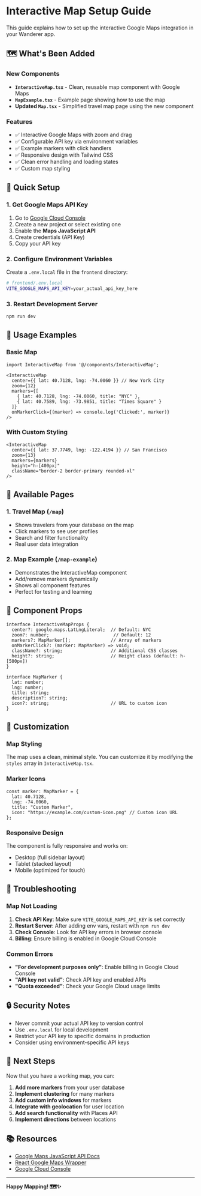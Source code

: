 # Interactive Map Setup Guide

This guide explains how to set up the interactive Google Maps integration in your Wanderer app.

## 🗺️ What's Been Added

### New Components
- **`InteractiveMap.tsx`** - Clean, reusable map component with Google Maps
- **`MapExample.tsx`** - Example page showing how to use the map
- **Updated `Map.tsx`** - Simplified travel map page using the new component

### Features
- ✅ Interactive Google Maps with zoom and drag
- ✅ Configurable API key via environment variables
- ✅ Example markers with click handlers
- ✅ Responsive design with Tailwind CSS
- ✅ Clean error handling and loading states
- ✅ Custom map styling

## 🚀 Quick Setup

### 1. Get Google Maps API Key

1. Go to [Google Cloud Console](https://console.cloud.google.com/google/maps-apis)
2. Create a new project or select existing one
3. Enable the **Maps JavaScript API**
4. Create credentials (API Key)
5. Copy your API key

### 2. Configure Environment Variables

Create a `.env.local` file in the `frontend` directory:

```bash
# frontend/.env.local
VITE_GOOGLE_MAPS_API_KEY=your_actual_api_key_here
```

### 3. Restart Development Server

```bash
npm run dev
```

## 📱 Usage Examples

### Basic Map
```tsx
import InteractiveMap from '@/components/InteractiveMap';

<InteractiveMap
  center={{ lat: 40.7128, lng: -74.0060 }} // New York City
  zoom={12}
  markers={[
    { lat: 40.7128, lng: -74.0060, title: "NYC" },
    { lat: 40.7589, lng: -73.9851, title: "Times Square" }
  ]}
  onMarkerClick={(marker) => console.log('Clicked:', marker)}
/>
```

### With Custom Styling
```tsx
<InteractiveMap
  center={{ lat: 37.7749, lng: -122.4194 }} // San Francisco
  zoom={13}
  markers={markers}
  height="h-[400px]"
  className="border-2 border-primary rounded-xl"
/>
```

## 🎯 Available Pages

### 1. Travel Map (`/map`)
- Shows travelers from your database on the map
- Click markers to see user profiles
- Search and filter functionality
- Real user data integration

### 2. Map Example (`/map-example`)
- Demonstrates the InteractiveMap component
- Add/remove markers dynamically
- Shows all component features
- Perfect for testing and learning

## 🔧 Component Props

```tsx
interface InteractiveMapProps {
  center?: google.maps.LatLngLiteral;  // Default: NYC
  zoom?: number;                        // Default: 12
  markers?: MapMarker[];               // Array of markers
  onMarkerClick?: (marker: MapMarker) => void;
  className?: string;                  // Additional CSS classes
  height?: string;                     // Height class (default: h-[500px])
}

interface MapMarker {
  lat: number;
  lng: number;
  title: string;
  description?: string;
  icon?: string;                       // URL to custom icon
}
```

## 🎨 Customization

### Map Styling
The map uses a clean, minimal style. You can customize it by modifying the `styles` array in `InteractiveMap.tsx`.

### Marker Icons
```tsx
const marker: MapMarker = {
  lat: 40.7128,
  lng: -74.0060,
  title: "Custom Marker",
  icon: "https://example.com/custom-icon.png" // Custom icon URL
};
```

### Responsive Design
The component is fully responsive and works on:
- Desktop (full sidebar layout)
- Tablet (stacked layout)
- Mobile (optimized for touch)

## 🚨 Troubleshooting

### Map Not Loading
1. **Check API Key**: Make sure `VITE_GOOGLE_MAPS_API_KEY` is set correctly
2. **Restart Server**: After adding env vars, restart with `npm run dev`
3. **Check Console**: Look for API key errors in browser console
4. **Billing**: Ensure billing is enabled in Google Cloud Console

### Common Errors
- **"For development purposes only"**: Enable billing in Google Cloud Console
- **"API key not valid"**: Check API key and enabled APIs
- **"Quota exceeded"**: Check your Google Cloud usage limits

## 🔒 Security Notes

- Never commit your actual API key to version control
- Use `.env.local` for local development
- Restrict your API key to specific domains in production
- Consider using environment-specific API keys

## 🚀 Next Steps

Now that you have a working map, you can:

1. **Add more markers** from your user database
2. **Implement clustering** for many markers
3. **Add custom info windows** for markers
4. **Integrate with geolocation** for user location
5. **Add search functionality** with Places API
6. **Implement directions** between locations

## 📚 Resources

- [Google Maps JavaScript API Docs](https://developers.google.com/maps/documentation/javascript)
- [React Google Maps Wrapper](https://github.com/googlemaps/react-wrapper)
- [Google Cloud Console](https://console.cloud.google.com/)

---

**Happy Mapping! 🗺️✨**
